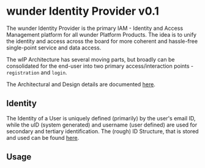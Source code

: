 # wunder Identity Provider v0.1

The wunder Identity Provider is the primary IAM - Identity and Access Management platform for all wunder Platform Products. The idea is to unify the identity and access across the board for more coherent and hassle-free single-point service and data access.

The wIP Architecture has several moving parts, but broadly can be consolidated for the end-user into two primary access/interaction points - `registration` and `login`. 

The Architectural and Design details are documented [here](./architecture/README.md).

## Identity

The Identity of a User is uniquely defined (primarily) by the user's email ID, while the uID (system generated) and username (user defined) are used for secondary and tertiary identification. The (rough) ID Structure, that is stored and used can be found [here](./architecture/README.md#identity-specification). 

## Usage 

